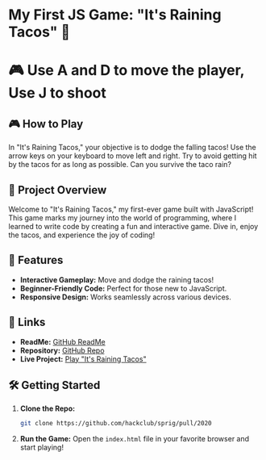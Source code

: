 # My First JS Game: "It's Raining Tacos" 🌮

## <h2 style="font-size:28px;">🎮 Use A and D to move the player, Use J to shoot</h2>

## 🎮 How to Play

In "It's Raining Tacos," your objective is to dodge the falling tacos! Use the arrow keys on your keyboard to move left and right. Try to avoid getting hit by the tacos for as long as possible. Can you survive the taco rain?

## 🌟 Project Overview

Welcome to "It's Raining Tacos," my first-ever game built with JavaScript! This game marks my journey into the world of programming, where I learned to write code by creating a fun and interactive game. Dive in, enjoy the tacos, and experience the joy of coding!

## 🚀 Features

- **Interactive Gameplay:** Move and dodge the raining tacos!
- **Beginner-Friendly Code:** Perfect for those new to JavaScript.
- **Responsive Design:** Works seamlessly across various devices.

## 🔗 Links

- **ReadMe:** [GitHub ReadMe](https://github.com/hackclub/sprig/pull/2020)
- **Repository:** [GitHub Repo](https://github.com/hackclub/sprig/pull/2020)
- **Live Project:** [Play "It's Raining Tacos"](https://sprig.hackclub.com/gallery/itsrainingtacos)

## 🛠️ Getting Started

1. **Clone the Repo:**
   ```bash
   git clone https://github.com/hackclub/sprig/pull/2020
   ```
2. **Run the Game:**
   Open the `index.html` file in your favorite browser and start playing!
